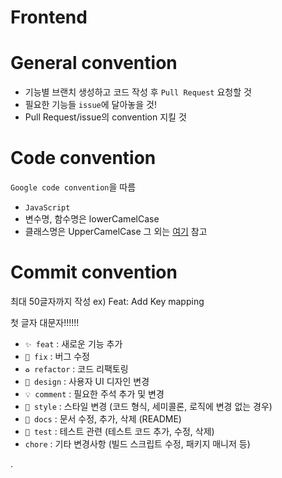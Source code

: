 # Frontend

# General convention

- 기능별 브랜치 생성하고 코드 작성 후
`Pull Request` 요청할 것
- 필요한 기능들 `issue`에 달아놓을 것!
- Pull Request/issue의 convention 지킬 것

# Code convention
`Google code convention`을 따름
- `JavaScript`
-  변수명, 함수명은 lowerCamelCase
-  클래스명은 UpperCamelCase
그 외는 [여기](https://google.github.io/styleguide/jsguide.html) 참고
 
# Commit convention

최대 50글자까지 작성
ex) Feat: Add Key mapping

첫 글자 대문자!!!!!!

- `✨ feat` : 새로운 기능 추가
- `🔨 fix` : 버그 수정
- `♻️ refactor` : 코드 리팩토링
- `🎨 design` : 사용자 UI 디자인 변경
- `💡 comment` : 필요한 주석 추가 및 변경
- `💄 style` : 스타일 변경 (코드 형식, 세미콜론, 로직에 변경 없는 경우)
- `📝 docs` : 문서 수정, 추가, 삭제 (README)
- `🧪 test` : 테스트 관련 (테스트 코드 추가, 수정, 삭제)
- `chore` : 기타 변경사항 (빌드 스크립트 수정, 패키지 매니저 등)

.